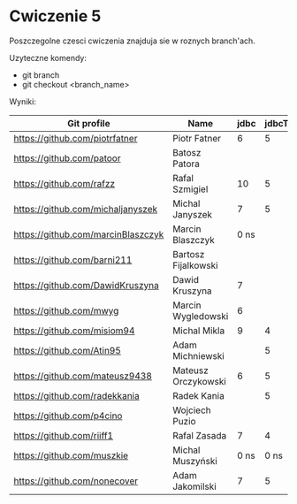 # Cwiczenie 5



Poszczegolne czesci cwiczenia znajduja sie w roznych branch'ach.

Uzyteczne komendy:
 - git branch
 - git checkout <branch_name>
 
 Wyniki:

| Git profile 						| Name 					| jdbc | jdbcTemplate | Attendance | Engagement |
| ----------- 						| ---- 					| ------------ | ------- | ---------- | ---------- |
| https://github.com/piotrfatner 	| Piotr Fatner 			| 6 | 5 | 4 |   | 
| https://github.com/patoor 		| Batosz Patora  		|  |  |  |   |
| https://github.com/rafzz  		| Rafal Szmigiel 		| 10 | 5 | 6 |   |
| https://github.com/michaljanyszek | Michal Janyszek 		| 7 | 5 | 4 |   |
| https://github.com/marcinBlaszczyk | Marcin Blaszczyk 	| 0 ns |  | 6 |   |
| https://github.com/barni211 		| Bartosz Fijalkowski 	|  |  | 6 |   |
| https://github.com/DawidKruszyna 	| Dawid Kruszyna 		| 7 |  | 2 |   | 
| https://github.com/mwyg 			| Marcin Wygledowski 	| 6 |  | 6 |   |
| https://github.com/misiom94 		| Michal Mikla			| 9 | 4 | 4 |   |
| https://github.com/Atin95  		| Adam Michniewski 		|  | 5 | 4 |   |
| https://github.com/mateusz9438 	| Mateusz Orczykowski 	| 6 | 5 | 4 | 1 |
| https://github.com/radekkania 	| Radek Kania 			|  | 5 | 6 |   |
| https://github.com/p4cino			| Wojciech Puzio		|  |  | 6 |   |
| https://github.com/riiff1			| Rafal Zasada			| 7 | 4 | 2 |   |
| https://github.com/muszkie		| Michal Muszyński		| 0 ns | 0 ns | 4 |   |
| https://github.com/nonecover		| Adam Jakomilski		| 7 | 5 |  |   |